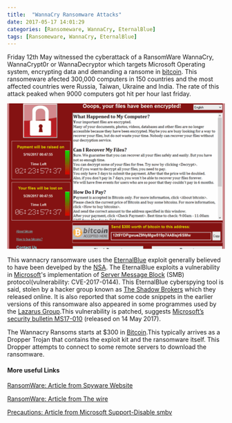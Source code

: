 ```yaml
---
title:  "WannaCry Ransomware Attacks"
date: 2017-05-17 14:01:29
categories: [Ransomeware, WannaCry, EternalBlue]
tags: [Ransomeware, WannaCry, EternalBlue]
---
```


Friday 12th May witnessed the cyberattack of a RansomWare WannaCry, WannaCrypt0r or WannaDecryptor which targets Microsoft Operating system, encrypting data and demanding a ransome in [bitcoin][Bitcoin-link-wiki]. This ransomeware afected 300,000 computers in 150 countries and the most affected countries were Russia, Taiwan, Ukraine and India. The rate of this attack peaked when 9000 computers got hit per hour last friday.

![wannacry](/assets/wannacry.png)

This wannacry ransomware uses the [EternalBlue][eternal-blue-wiki] exploit generally believed to have been develped by the [NSA][nsa-wiki]. The EternalBlue exploits a vulnerability in [Microsoft][microsoft-wiki]'s implementation of [Server Message Block][smb-wiki] (SMB) protocol(vulnerability: CVE-2017-0144). This EternalBlue cyberspying tool is said, stolen by a hacker group known as [The Shadow Brokers][shadow-brokers-wiki] which they released online. It is also reported that some code snippets in the earlier versions of this ransomware also appeared in some programmes used by the [Lazarus Group][lazarus-wiki].This vulnerability is patched, suggests [Microsoft’s security bulletin MS17-010][microsoft-bulletin] (released on 14 May 2017).

The Wannacry Ransoms starts at $300 in [Bitcoin][bitcoin-link-wiki].This typically arrives as a Dropper Trojan that contains the exploit kit and the ransomware itself. This Dropper attempts to connect to some remote servers to download the ransomware.

<h4>More useful Links</h4>


  [RansomWare: Article from Spyware Website][from-spyware]
  
  [RansomWare: Article from The wire][from_the_wire]
  
  [Precautions: Article from Microsoft Support-Disable smbv][disable-smbv]




[disable-smbv]: https://support.microsoft.com/en-in/help/2696547/how-to-enable-and-disable-smbv1,-smbv2,-and-smbv3-in-windows-vista,-windows-server-2008,-windows-7,-windows-server-2008-r2,-windows-8,-and-windows-server-2012
[from-spyware]: http://www.2-spyware.com/remove-wannacry-ransomware-virus.html
[from_the_wire]: https://thewire.in/136128/north-korea-wannacry-ransomware-link/
[bitcoin-link-wiki]: https://en.wikipedia.org/wiki/Bitcoin
[eternal-blue-wiki]: https://en.wikipedia.org/wiki/EternalBlue
[nsa-wiki]: https://en.wikipedia.org/wiki/National_Security_Agency
[microsoft-wiki]: https://en.wikipedia.org/wiki/Microsoft
[smb-wiki]: https://en.wikipedia.org/wiki/Server_Message_Block
[shadow-brokers-wiki]: https://en.wikipedia.org/wiki/The_Shadow_Brokers
[lazarus-wiki]: https://en.wikipedia.org/wiki/Lazarus_Group
[microsoft-bulletin]: https://technet.microsoft.com/en-us/library/security/ms17-010.aspx



